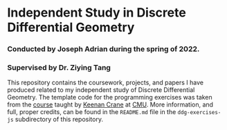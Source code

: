# Independent Study in Discrete Differential Geometry 
### Conducted by Joseph Adrian during the spring of 2022. 
### Supervised by Dr. Ziying Tang
This repository contains the coursework, projects, and papers I have produced related to my independent study of Discrete Differential Geometry.
The template code for the programming exercises was taken from the [course](https://brickisland.net/DDGSpring2022/) taught by [Keenan Crane](http://www.cs.cmu.edu/~kmcrane/index.html) at [CMU](https://www.scs.cmu.edu/).
More information, and full, proper credits, can be found in the `README.md` file in the `ddg-exercises-js` subdirectory of this repository.